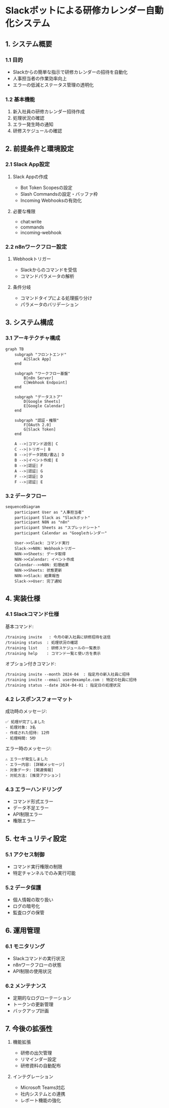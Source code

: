 # Slackボットによる研修カレンダー自動化システム

## 1. システム概要

### 1.1 目的
- Slackからの簡単な指示で研修カレンダーの招待を自動化
- 人事担当者の作業効率向上
- エラーの低減とステータス管理の透明化

### 1.2 基本機能
1. 新入社員の研修カレンダー招待作成
2. 処理状況の確認
3. エラー発生時の通知
4. 研修スケジュールの確認

## 2. 前提条件と環境設定

### 2.1 Slack App設定
1. Slack Appの作成
   - Bot Token Scopesの設定
   - Slash Commandsの設定・バッファ枠
   - Incoming Webhooksの有効化

2. 必要な権限
   - chat:write
   - commands
   - incoming-webhook

### 2.2 n8nワークフロー設定
1. Webhookトリガー
   - Slackからのコマンドを受信
   - コマンドパラメータの解析

2. 条件分岐
   - コマンドタイプによる処理振り分け
   - パラメータのバリデーション

## 3. システム構成

### 3.1 アーキテクチャ構成
```mermaid
graph TB
    subgraph "フロントエンド"
        A[Slack App]
    end

    subgraph "ワークフロー基盤"
        B[n8n Server]
        C[Webhook Endpoint]
    end

    subgraph "データストア"
        D[Google Sheets]
        E[Google Calendar]
    end

    subgraph "認証・権限"
        F[OAuth 2.0]
        G[Slack Token]
    end

    A -->|コマンド送信| C
    C -->|トリガー| B
    B -->|データ読取/書込| D
    B -->|イベント作成| E
    B -->|認証| F
    A -->|認証| G
    F -->|認証| D
    F -->|認証| E
```

### 3.2 データフロー
```mermaid
sequenceDiagram
    participant User as "人事担当者"
    participant Slack as "Slackボット"
    participant N8N as "n8n"
    participant Sheets as "スプレッドシート"
    participant Calendar as "Googleカレンダー"

    User->>Slack: コマンド実行
    Slack->>N8N: Webhookトリガー
    N8N->>Sheets: データ取得
    N8N->>Calendar: イベント作成
    Calendar-->>N8N: 処理結果
    N8N->>Sheets: 状態更新
    N8N->>Slack: 結果報告
    Slack->>User: 完了通知
```

## 4. 実装仕様

### 4.1 Slackコマンド仕様
基本コマンド:
```
/training invite   : 今月の新入社員に研修招待を送信
/training status  : 処理状況の確認
/training list    : 研修スケジュールの一覧表示
/training help    : コマンド一覧と使い方を表示
```

オプション付きコマンド:
```
/training invite --month 2024-04  : 指定月の新入社員に招待
/training invite --email user@example.com : 特定の社員に招待
/training status --date 2024-04-01 : 指定日の処理状況
```

### 4.2 レスポンスフォーマット
成功時のメッセージ:
```
✅ 処理が完了しました
- 処理対象: 3名
- 作成された招待: 12件
- 処理時間: 5秒
```

エラー時のメッセージ:
```
⚠️ エラーが発生しました
- エラー内容: [詳細メッセージ]
- 対象データ: [関連情報]
- 対処方法: [推奨アクション]
```

### 4.3 エラーハンドリング
- コマンド形式エラー
- データ不足エラー
- API制限エラー
- 権限エラー

## 5. セキュリティ設定

### 5.1 アクセス制御
- コマンド実行権限の制限
- 特定チャンネルでのみ実行可能

### 5.2 データ保護
- 個人情報の取り扱い
- ログの暗号化
- 監査ログの保管

## 6. 運用管理

### 6.1 モニタリング
- Slackコマンドの実行状況
- n8nワークフローの状態
- API制限の使用状況

### 6.2 メンテナンス
- 定期的なログローテーション
- トークンの更新管理
- バックアップ計画

## 7. 今後の拡張性
1. 機能拡張
   - 研修の出欠管理
   - リマインダー設定
   - 研修資料の自動配布

2. インテグレーション
   - Microsoft Teams対応
   - 社内システムとの連携
   - レポート機能の強化 